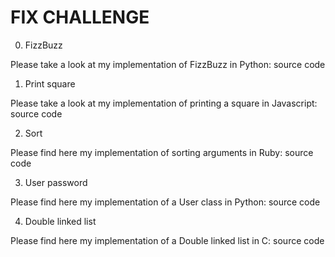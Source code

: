 # FIX CHALLENGE
0. FizzBuzz

Please take a look at my implementation of FizzBuzz in Python: source code

1. Print square

Please take a look at my implementation of printing a square in Javascript: source code

2. Sort

Please find here my implementation of sorting arguments in Ruby: source code

3. User password

Please find here my implementation of a User class in Python: source code

4. Double linked list

Please find here my implementation of a Double linked list in C: source code


